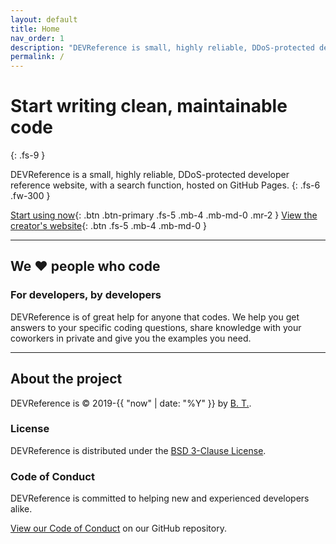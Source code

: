 ```yaml
---
layout: default
title: Home
nav_order: 1
description: "DEVReference is small, highly reliable, DDoS-protected developer reference website, with a search function, hosted on GitHub Pages."
permalink: /
---
```


# Start writing clean, maintainable code
{: .fs-9 }

DEVReference is a small, highly reliable, DDoS-protected developer reference website, with a search function, hosted on GitHub Pages.
{: .fs-6 .fw-300 }

[Start using now](#search-input){: .btn .btn-primary .fs-5 .mb-4 .mb-md-0 .mr-2 } [View the creator's website](https://califax.host){: .btn .fs-5 .mb-4 .mb-md-0 }

---

## We ❤ people who code

### For developers, by developers

DEVReference is of great help for anyone that codes. We help you get answers to your specific coding questions, share knowledge with your coworkers in private and give you the examples you need.

---

## About the project

DEVReference is &copy; 2019-{{ "now" | date: "%Y" }} by [B. T.](https://califax.host).

### License

DEVReference is distributed under the [BSD 3-Clause License](https://github.com/CalifaxYT/DEVReference/tree/master/LICENSE.md).

### Code of Conduct

DEVReference is committed to helping new and experienced developers alike.

[View our Code of Conduct](https://github.com/CalifaxYT/DEVReference/tree/master/CODE_OF_CONDUCT.md) on our GitHub repository.
